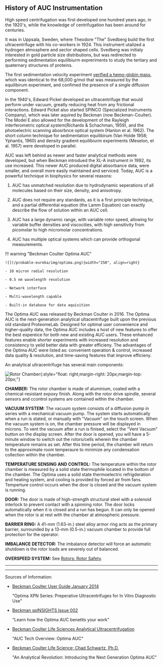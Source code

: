 
## History of AUC Instrumentation

High speed centrifugation was first developed one hundred years ago, in the 1920's, while the knowledge of centrifugation has been
around for centuries.

It was in Uppsala, Sweden, where Theodore "The" Svedberg build the first ultracentrifuge with his co-workers in 1924. This instrument utalized a hydrogen atmosphere and sector shaped cells. Svedberg was initialy interested in gold particle size distributions, but was redirected to performing sedimentation equilibiurm expreriments to study the tertiary and quaternary structures of proteins.

The first sedimentation velocity experiment [verified a hemo-globin mass](\pdf-files\CARBON-MONOXIDE-HEMOGLOBIN.pdf), which was identical to the 68,000 g/mol that was measured by the equilibirum experiment, and confimed the presence of a single diffusion component.

In the 1940's, Edward Pickel developed an ultracentrifuge that would perform under vacuum, greatly reducing heat from any frictional interactions.
Edward Pickel also started SPINCO (Specialized Instruments Company), which was later aquired by Beckman (now Beckman-Coulter). The Model E also allowed for the development of the Rayleigh interferometric optical system(Richards & Schachman, 1959), and the photoelectric scanning abosrbnce optical system (Hanlon et al. 1962). The short column technique for sedimentation equilibirum (Van Holde 1958; Yphantis, 1960) and density gradient equilibiurm experiments (Meselon, et al. 1957) were developed in parallel.

AUC was left behind as newer and faster analytical methods were developed, but when Beckman introdued the XL-A instrument in 1992, its use increased. 
This newer AUC produced digital absorbance data, were smaller, and overall more easily maintained and serviced. Today, AUC is a powerful technique in biophysics for several reasons:

1. AUC has unmatched resolution due to hydrodynamic seperations of all molecules based on their size, density, and anisotropy.

2. AUC does not require any standards, as it is a first principle technique, and a partial differential equation (the Lamm Equation) can exactly describe the flow of solution within an AUC cell.

3. AUC has a large dynamic range, with variable rotor speed, allowing for variable buffer densities and viscocities, with high sensitivity from picomolar to high micromolar concentrations.

4. AUC has multiple optical systems which can provide orthogonal measurements.

!!! warning "Beckman Coulter Optima AUC"

    ![](/probable-eureka/img/optima.png){width="250", align=right}

    - 10 micron radial resolution
    
    - 0.5 nm wavelength resolution
    
    - Network interface
    
    - Multi-wavelength capable
    
    - Built-in database for data aquisition
    

The Optima AUC was released by Beckman Coulter in 2016. The Optima AUC is the next-generation analytical ultacentrifuge built upon the previous 
old standard ProteomeLab. Designed for optimal user convenience and higher-quality data, the Optima 
AUC includes a host of new features to offer the best expereice for both new and existing AUC 
users. These enhanced features enable shorter experiments with increased resolution and consistency 
to yeild better data with greater efficieny.
The advantages of the Optima AUC were listed as: convenient operation & control, increased data quality & resolution, and time-saving features that improve efficieny. 

An analytical ultracentrifuge has several main components:

![Rotor Chamber](/probable-eureka/img/optima-chamber.jpg){:style="float: right;margin-right: 20px;margin-top: 20px;"}

**CHAMBER:** The rotor chamber is made of aluminium, coated with a chemical-resistant expoxy finish. Along with the rotor drive spindle, several sensors and ccontrol systems are contained within the chamber.

**VACUUM SYSTEM:** The vacuum system consists of a diffusion pump in series with a mechanical vacuum pump. The system starts automatically when a run is stated, or manually with "Vacuum" on the touch screen. When the vacuum system is on, the chamber pressure will be displayed in microns.
To vent the vacuum after a run is finised, select the "Vent Vacuum" button on the display screen. After the door is opened, you will have a 5-minute window to switch out the rotors/cells wherein the chamber temperature remains as set. After this time period, the chamber will return to the approximate room temperaure to minimize any condensation collection within the chamber.

**TEMPERATURE SENSING AND CONTROL:** The temperature within the rotor chamber is measured by a solid state thermophile located in the bottom of the chamber. The Optima uses a solid state thermoelectric refrigderation and heating system, and cooling is provided by forced air from fans. Temperture control occurs when the door is closed and the vacuum system is running.

**DOOR:** The door is made of high-strength structural steel with a solenoid interlock to prevent contact with a spinning rotor. The door locks automatically when it is closed and a run has begun. It can only be opened when the rotor is at rest with the chamber at atmospheric pressure.

**BARRIER RING:** A 41-mm (1.63-in.) steel alloy armor ring acts as the primary barrier, surrounded by a 13-mm
(0.5-in.) vacuum chamber to provide full protection for the operator.

**IMBALANCE DETECTOR:** The imbalance detector will force an automatic shutdown is the rotor loads are severely out of balanced.

**OVERSPEED SYSTEM:** See [Rotors: Rotor Safety](/rotors/#rotor-safety).

***
***
Sources of Information:

  - [Beckman Coulter User Guide January 2014](/pdf-files/Beckman-XPN100-Ultra-Manual.pdf)

     "Optima XPN Series: Preperative Ultracentrifuges for In Vitro Diagnostic Use"

  - [Beckman spINSIGHTS Issue 002](/pdffiles/auc-advantages.pdf)
     
      "Learn how the Optima AUC benetits your work"

  - [Beckman Coulter Life Sciences Analytical Ultracentrifugation](/pdffiles/AUC-newbrochure-Beckman.pdf)

      "AUC Tech Overview: Optima AUC"

  - [Beckman Coulter Life Science; Chad Schwartz, Ph.D.](/pdffiles/Beckman-OptimaAUC.pdf)
  
      "An Analytical Revolution: Introducing the Next Generation Optima AUC"
